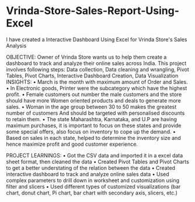 # Vrinda-Store-Sales-Report-Using-Excel
I have created a Interactive Dashboard Using Excel for Vrinda Store's Sales Analysis 

OBJECTIVE:
Owner of Vrinda Store wants us to help them create a dashboard to track and analyze their online sales across India.
This project involves following steps:
Data collection, Data cleaning and wrangling, Pivot Tables, Pivot Charts, Interactive Dashboard Creation, Data Visualization  
INSIGHTS:
•	March is the month with maximum amount of Order and Sales.
•	In Electronic goods, Printer were the subcategory which have the highest profit.
•	Female customers out number the male customers and the store should have more 
Women oriented products and deals to generate more sales.
•	Woman in the age group between 30 to 50 makes the greatest number of customers
And should be targeted with personalised discounts to retain them. 
•	The state Maharashtra, Karnataka, and U.P are having maximum purchases, it is important to focus on these states and provide some special offers, also focus on inventory to cope up the demand.
•	Based on sales in each state, helped to determine the inventory size and hence maximize profit and good customer experience.

PROJECT LEARNINGS:
•	Got the CSV data and imported it in a excel data sheet format, then cleaned the data
•	Created Pivot Tables and Pivot Charts to get a better understating of the relation between the data
•	Created interactive dashboard to track and analyze online sales data
•	Used complex parameters to drill down in worksheet and customization using filter and slicers
•	Used different types of customized visualizations (bar chart, donut chart, Pi chart, bar chart with secondary axis, slicers, etc.) 


